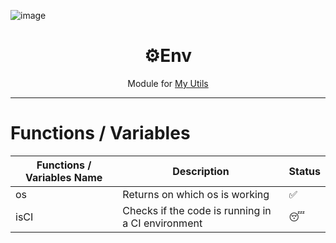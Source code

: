 ![image](https://github.com/user-attachments/assets/9031947a-97ac-4d40-9a34-d897544e6785)

<h1 align="center">⚙️Env</h1>
<p align="center">Module for <a href="https://github.com/INeedJobToStartWork/MyUtilia">My Utils</a></p>
<hr/>

# Functions / Variables

| Functions / Variables Name | Description                                       | Status |
| -------------------------- | ------------------------------------------------- | ------ |
| os                         | Returns on which os is working                    | ✅     |
| isCI                       | Checks if the code is running in a CI environment | 😴     |
